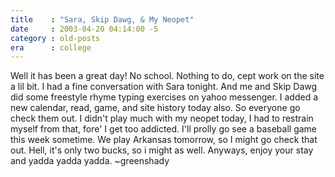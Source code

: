 ```yaml
---
title    : "Sara, Skip Dawg, & My Neopet"
date     : 2003-04-20 04:14:00 -5
category : old-posts
era      : college
---
```


Well it has been a great day!  No school.  Nothing to do, cept work on the site a lil bit.  I had a fine conversation with Sara tonight.  And me and Skip Dawg did some freestyle rhyme typing exercises on yahoo messenger.  I added a new calendar, read, game, and site history today also.  So everyone go check them out.  I didn't play much with my neopet today, I had to restrain myself from that, fore' I get too addicted.  I'll prolly go see a baseball game this week sometime.  We play Arkansas tomorrow, so I might go check that out.  Hell, it's only two bucks, so i might as well.  Anyways, enjoy your stay and yadda yadda yadda.  ~greenshady
